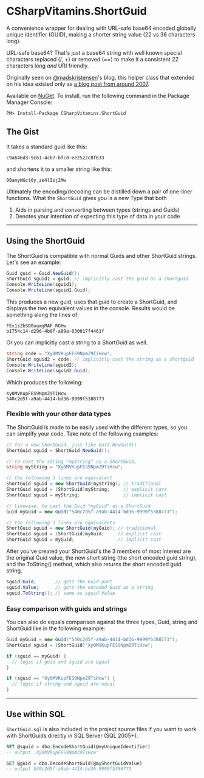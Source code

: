 # CSharpVitamins.ShortGuid
A convenience wrapper for dealing with URL-safe base64 encoded globally unique identifier (GUID), making a shorter string value (22 vs 36 characters long).

URL-safe base64? That's just a base64 string with well known special characters replaced (/, +) or removed (==) to make it a consistent 22 characters long _and_ URI friendly.

Originally seen on [@madskristensen](https://github.com/madskristensen)'s blog, this helper class that extended on his idea existed only as [a blog post from around 2007](https://www.singular.co.nz/2007/12/shortguid-a-shorter-and-url-friendly-guid-in-c-sharp/).


Available on [NuGet](https://www.nuget.org/packages/csharpvitamins.shortguid/). To install, run the following command in the Package Manager Console:

    PM> Install-Package CSharpVitamins.ShortGuid



## The Gist

It takes a standard guid like this:

`c9a646d3-9c61-4cb7-bfcd-ee2522c8f633`

and shortens it to a smaller string like this:

`00amyWGct0y_ze4lIsj2Mw`

Ultimately the encoding/decoding can be distilled down a pair of one-liner functions. What the `ShortGuid` gives you is a new Type that both

1. Aids in parsing and converting between types (strings and Guids)
2. Denotes your intention of expecting this type of data in your code


---


## Using the ShortGuid

The ShortGuid is compatible with normal Guids and other ShortGuid strings. Let's see an example:

```csharp
Guid guid = Guid.NewGuid();
ShortGuid sguid1 = guid; // implicitly cast the guid as a shortguid
Console.WriteLine(sguid1);
Console.WriteLine(sguid1.Guid);
```

This produces a new guid, uses that guid to create a ShortGuid, and displays the two equivalent values in the console. Results would be something along the lines of:

`FEx1sZbSD0ugmgMAF_RGHw`  
`b1754c14-d296-4b0f-a09a-030017f4461f`

Or you can implicitly cast a string to a ShortGuid as well.

```csharp
string code = "Xy0MVKupFES9NpmZ9TiHcw";
ShortGuid sguid2 = code; // implicitly cast the string as a shortguid
Console.WriteLine(sguid2);
Console.WriteLine(sguid2.Guid);
```

Which produces the following:

`Xy0MVKupFES9NpmZ9TiHcw`  
`540c2d5f-a9ab-4414-bd36-9999f5388773`



### Flexible with your other data types

The ShortGuid is made to be easily used with the different types, so you can simplify your code. Take note of the following examples:

```csharp
// for a new ShortGuid, just like Guid.NewGuid()
ShortGuid sguid = ShortGuid.NewGuid();

// to cast the string "myString" as a ShortGuid,
string myString = "Xy0MVKupFES9NpmZ9TiHcw";

// the following 3 lines are equivalent
ShortGuid sguid = new ShortGuid(myString); // traditional
ShortGuid sguid = (ShortGuid)myString;     // explicit cast
ShortGuid sguid = myString;                // implicit cast

// Likewise, to cast the Guid "myGuid" as a ShortGuid
Guid myGuid = new Guid("540c2d5f-a9ab-4414-bd36-9999f5388773");

// the following 3 lines are equivalents
ShortGuid sguid = new ShortGuid(myGuid); // traditional
ShortGuid sguid = (ShortGuid)myGuid;     // explicit cast
ShortGuid sguid = myGuid;                // implicit cast
```

After you've created your ShortGuid's the 3 members of most interest are the original Guid value, the new short string (the short encoded guid string), and the ToString() method, which also returns the short encoded guid string.

```csharp
sguid.Guid;       // gets the Guid part
sguid.Value;      // gets the encoded Guid as a string
sguid.ToString(); // same as sguid.Value
```



### Easy comparison with guids and strings

You can also do equals comparison against the three types, Guid, string and ShortGuid like in the following example:

```csharp
Guid myGuid = new Guid("540c2d5f-a9ab-4414-bd36-9999f5388773");
ShortGuid sguid = (ShortGuid)"Xy0MVKupFES9NpmZ9TiHcw";

if (sguid == myGuid) {
  // logic if guid and sguid are equal
}

if (sguid == "Xy0MVKupFES9NpmZ9TiHcw") {
  // logic if string and sguid are equal
}
```


---


## Use within SQL

`ShortGuid.sql` is also included in the project source files if you want to work with ShortGuids directly in SQL Server (SQL 2005+).

```SQL
SET @sguid = dbo.EncodeShortGuid(@myUniqueIdentifier)
-- output 'Xy0MVKupFES9NpmZ9TiHcw'

SET @guid = dbo.DecodeShortGuid(@myShortGuidValue)
-- output 540c2d5f-a9ab-4414-bd36-9999f5388773
```
